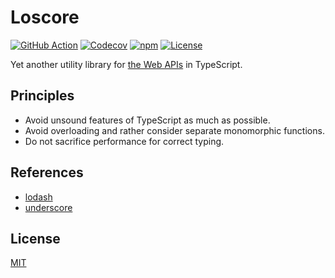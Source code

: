 # Loscore

[![GitHub Action](https://img.shields.io/github/actions/workflow/status/raviqqe/loscore/test.yaml?branch=main&style=flat-square)](https://github.com/raviqqe/loscore/actions)
[![Codecov](https://img.shields.io/codecov/c/github/raviqqe/loscore.svg?style=flat-square)](https://codecov.io/gh/raviqqe/loscore)
[![npm](https://img.shields.io/npm/v/@raviqqe/loscore?style=flat-square)](https://www.npmjs.com/package/@raviqqe/loscore)
[![License](https://img.shields.io/github/license/raviqqe/loscore.svg?style=flat-square)](LICENSE)

Yet another utility library for [the Web APIs](https://developer.mozilla.org/en-US/docs/Web/API) in TypeScript.

## Principles

- Avoid unsound features of TypeScript as much as possible.
- Avoid overloading and rather consider separate monomorphic functions.
- Do not sacrifice performance for correct typing.

## References

- [lodash](https://lodash.com/)
- [underscore](https://underscorejs.org/)

## License

[MIT](LICENSE)
